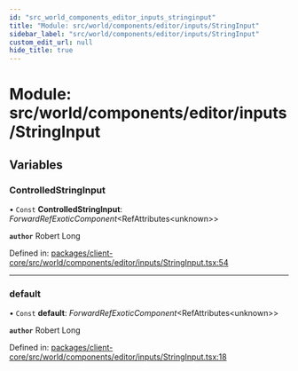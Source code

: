 ```yaml
---
id: "src_world_components_editor_inputs_stringinput"
title: "Module: src/world/components/editor/inputs/StringInput"
sidebar_label: "src/world/components/editor/inputs/StringInput"
custom_edit_url: null
hide_title: true
---
```


# Module: src/world/components/editor/inputs/StringInput

## Variables

### ControlledStringInput

• `Const` **ControlledStringInput**: *ForwardRefExoticComponent*<RefAttributes<unknown\>\>

**`author`** Robert Long

Defined in: [packages/client-core/src/world/components/editor/inputs/StringInput.tsx:54](https://github.com/xr3ngine/xr3ngine/blob/716a06460/packages/client-core/src/world/components/editor/inputs/StringInput.tsx#L54)

___

### default

• `Const` **default**: *ForwardRefExoticComponent*<RefAttributes<unknown\>\>

**`author`** Robert Long

Defined in: [packages/client-core/src/world/components/editor/inputs/StringInput.tsx:18](https://github.com/xr3ngine/xr3ngine/blob/716a06460/packages/client-core/src/world/components/editor/inputs/StringInput.tsx#L18)
